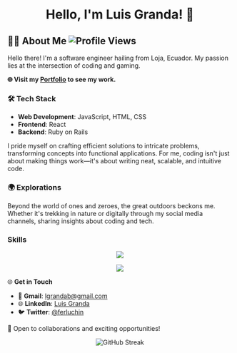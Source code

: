 <h1 align="center">Hello, I'm Luis Granda! 👋</h1>


## 👨‍💻 About Me  ![Profile Views](https://komarev.com/ghpvc/?username=ferluchin&style=plastic&color=brightgreen)

Hello there! I'm a software engineer hailing from Loja, Ecuador. My passion lies at the intersection of coding and gaming.

**🌐 Visit my [Portfolio](https://lfgranda3.netlify.app/) to see my work.**

### 🛠 Tech Stack

- **Web Development**: JavaScript, HTML, CSS
- **Frontend**: React
- **Backend**: Ruby on Rails


I pride myself on crafting efficient solutions to intricate problems, transforming concepts into functional applications. For me, coding isn't just about making things work—it's about writing neat, scalable, and intuitive code.

### 🌍 Explorations
Beyond the world of ones and zeroes, the great outdoors beckons me. Whether it's trekking in nature or digitally through my social media channels, sharing insights about coding and tech.

### Skills

<p align="center">
  <a href="https://skillicons.dev">
    <img src="https://skillicons.dev/icons?i=js,react,nodejs,py,django,html,css,git" />
  </a>
</p>

<p align="center">
  <a href="https://skillicons.dev">
    <img src="https://skillicons.dev/icons?i=express,postgres,mysql,mongodb,docker,nginx,redis,graphql" />
  </a>
</p>

🌐 **Get in Touch**

- 📧 **Gmail**: [lgrandab@gmail.com](mailto:lgrandab@gmail.com)
- 🌐 **LinkedIn**: [Luis Granda](https://www.linkedin.com/in/luis-granda/)
- 🐦 **Twitter**: [@ferluchin](https://twitter.com/ferluchin/)

💼 Open to collaborations and exciting opportunities!

<p align="center">
  <img src="https://streak-stats.demolab.com?user=ferluchin&theme=dark" alt="GitHub Streak" />
</p>
